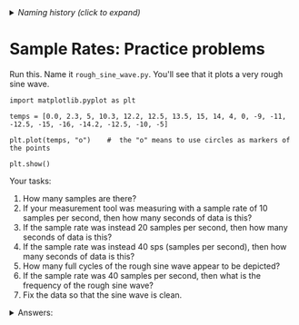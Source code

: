 <details><summary><i>Naming history (click to expand)</i></summary>
<pre>
2022 Oct 06: 053-Sample-Rates-4.md
2023 Jan 04: 053-Sample-Rates-4-py-practice.md
2023 May 22: 023_Sample_Rates_py_practice.md
</pre>
</details>

# Sample Rates: Practice problems

Run this. Name it `rough_sine_wave.py`. You'll see that it plots a very rough sine wave.

```python3
import matplotlib.pyplot as plt

temps = [0.0, 2.3, 5, 10.3, 12.2, 12.5, 13.5, 15, 14, 4, 0, -9, -11, -12.5, -15, -16, -14.2, -12.5, -10, -5]

plt.plot(temps, "o")    #  the "o" means to use circles as markers of the points

plt.show()
```

Your tasks:

1. How many samples are there?
2. If your measurement tool was measuring with a sample rate of 10 samples per second, then how many seconds of data is this?
3. If the sample rate was instead 20 samples per second, then how many seconds of data is this?
4. If the sample rate was instead 40 sps (samples per second), then how many seconds of data is this?
5. How many full cycles of the rough sine wave appear to be depicted?
6. If the sample rate was 40 samples per second, then what is the frequency of the rough sine wave?
7. Fix the data so that the sine wave is clean.

<details><summary>Answers:</summary>
  
1. 20 samples
2. 2 seconds
3. 1 second
4. 0.5 seconds
5. 1 cycle
6. 2 cycles per second, or, equivalently, 2 Hz. If the sample rate = 40 sps, then the data given is half a second. Our given wave completes one full cycle in this time, and would therefore complete two cycles in a full second.
7. There's more than one possible answer. If you're in class, ask an instructor or another student.  
   One of many valid answers would be this:  
   `[0.0, 4.64, 8.82, 12.14, 14.27, 15.0, 14.27, 12.14, 8.82, 4.64, 0.0, -4.64, -8.82, -12.14, -14.27, -15.0, -14.27, -12.14, -8.82, -4.64]`  
   &nbsp;  
   For those who are curious, that list was generated using this code:
   ```python3
   import numpy as np
  
   dat = 15*np.sin(np.linspace(0, 2 * np.pi, 20, endpoint=False))

   def roundtwo(x):
       return round(x, 2)
    
   datRounded = list(map(roundtwo, dat))
   print(datRounded)
   ```
  
</details>
